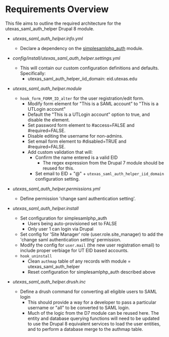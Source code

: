 # Requirements Overview

This file aims to outline the required architecture for the utexas_saml_auth_helper Drupal 8 module.

* *utexas_saml_auth_helper.info.yml*
  * Declare a dependency on the [simplesamlphp_auth](https://www.drupal.org/project/simplesamlphp_auth) module.

* *config/install/utexas_saml_auth_helper.settings.yml*
  * This will contain our custom configuration definitions and defaults. Specifically:
    * utexas_saml_auth_helper_iid_domain: eid.utexas.edu
  
* *utexas_saml_auth_helper.module*
  * `hook_form_FORM_ID_alter` for the user registration/edit form.
    * Modify form element for "This is a SAML account" to "This is a UTLogin account"
    * Default the "This is a UTLogin account" option to true, and disable the element.
    * Set password form element to #access=FALSE and #required=FALSE.
    * Disable editing the username for non-admins.
    * Set email form element to #disabled=TRUE and #required=FALSE.
    * Add custom validation that will:
      * Confirm the name entered is a valid EID
        * The regex expression from the Drupal 7 module should be reused for this.
      * Set email to EID + "@" + `utexas_saml_auth_helper_iid_domain` configuration setting.
      
* *utexas_saml_auth_helper.permissions.yml*
  * Define permission 'change saml authentication setting'.

* *utexas_saml_auth_helper.install*
  * Set configuration for simplesamlphp_auth
    * Users being auto-provisioned set to FALSE
    * Only user 1 can login via Drupal
  * Set config for 'Site Manager' role (user.role.site_manager) to add the 'change saml authentication setting' permission.
  * Modify the config for `user.mail` (the new user registration email) to include proper verbiage for UT EID based accounts.
  * `hook_uninstall`
    * Clean `authmap` table of any records with module = utexas_saml_auth_helper
    * Reset configuration for simplesamlphp_auth described above
    
* *utexas_saml_auth_helper.drush.inc*
  * Define a drush command for converting all eligible users to SAML login
    * This should provide a way for a developer to pass a particular username or "all" to be converted to SAML login.
    * Much of the logic from the D7 module can be reused here. The entity and database querying functions will need to be updated to use the Drupal 8 equivalent services to load the user entities, and to perform a database merge to the authmap table.

